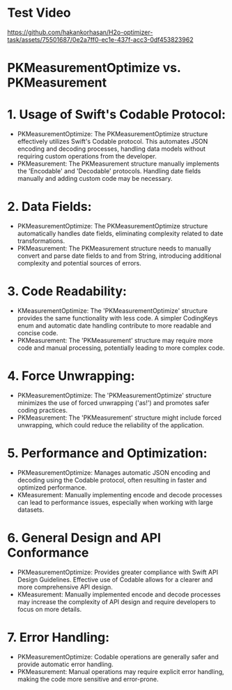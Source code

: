 
# Test Video
https://github.com/hakankorhasan/H2o-optimizer-task/assets/75501687/0e2a7ff0-ec1e-437f-acc3-0df453823962

# PKMeasurementOptimize vs. PKMeasurement

# 1. Usage of Swift's Codable Protocol:

 - PKMeasurementOptimize: The PKMeasurementOptimize structure effectively utilizes Swift's Codable protocol. This automates JSON encoding and decoding processes, handling data models without requiring custom operations from the developer.
 - PKMeasurement: The PKMeasurement structure manually implements the 'Encodable' and 'Decodable' protocols. Handling date fields manually and adding custom code may be necessary.
 
 # 2. Data Fields: 
  
 - PKMeasurementOptimize: The PKMeasurementOptimize structure automatically handles date fields, eliminating complexity related to date transformations.
 - PKMeasurement: The PKMeasurement structure needs to manually convert and parse date fields to and from String, introducing additional complexity and potential sources of errors.
  
# 3. Code Readability:
   
 - KMeasurementOptimize: The 'PKMeasurementOptimize' structure provides the same functionality with less code. A simpler CodingKeys enum and automatic date handling contribute to more readable and concise code.
 - PKMeasurement: The 'PKMeasurement' structure may require more code and manual processing, potentially leading to more complex code.
   
# 4. Force Unwrapping:
    
 - PKMeasurementOptimize: The 'PKMeasurementOptimize' structure minimizes the use of forced unwrapping ('as!') and promotes safer coding practices.
 - PKMeasurement: The 'PKMeasurement' structure might include forced unwrapping, which could reduce the reliability of the application.
 
# 5. Performance and Optimization:
 
  - PKMeasurementOptimize: Manages automatic JSON encoding and decoding using the Codable protocol, often resulting in faster and optimized performance.
  - KMeasurement: Manually implementing encode and decode processes can lead to performance issues, especially when working with large datasets.
  
# 6. General Design and API Conformance
  
 - PKMeasurementOptimize: Provides greater compliance with Swift API Design Guidelines. Effective use of Codable allows for a clearer and more comprehensive API design.
 - KMeasurement: Manually implemented encode and decode processes may increase the complexity of API design and require developers to focus on more details.
 
# 7. Error Handling:

 - PKMeasurementOptimize: Codable operations are generally safer and provide automatic error handling.
 - PKMeasurement: Manual operations may require explicit error handling, making the code more sensitive and error-prone.


